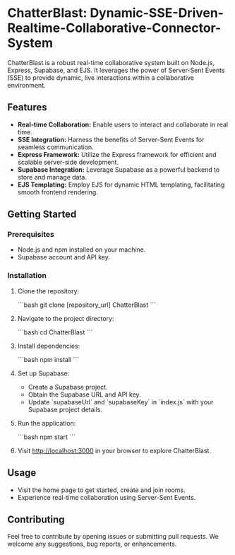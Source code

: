 
# ChatterBlast: Dynamic-SSE-Driven-Realtime-Collaborative-Connector-System

ChatterBlast is a robust real-time collaborative system built on Node.js, Express, Supabase, and EJS. It leverages the power of Server-Sent Events (SSE) to provide dynamic, live interactions within a collaborative environment.

## Features

- **Real-time Collaboration:** Enable users to interact and collaborate in real time.
- **SSE Integration:** Harness the benefits of Server-Sent Events for seamless communication.
- **Express Framework:** Utilize the Express framework for efficient and scalable server-side development.
- **Supabase Integration:** Leverage Supabase as a powerful backend to store and manage data.
- **EJS Templating:** Employ EJS for dynamic HTML templating, facilitating smooth frontend rendering.

## Getting Started

### Prerequisites

- Node.js and npm installed on your machine.
- Supabase account and API key.

### Installation

1. Clone the repository:

   \`\`\`bash
   git clone [repository_url] ChatterBlast
   \`\`\`

2. Navigate to the project directory:

   \`\`\`bash
   cd ChatterBlast
   \`\`\`

3. Install dependencies:

   \`\`\`bash
   npm install
   \`\`\`

4. Set up Supabase:

   - Create a Supabase project.
   - Obtain the Supabase URL and API key.
   - Update \`supabaseUrl\` and \`supabaseKey\` in \`index.js\` with your Supabase project details.

5. Run the application:

   \`\`\`bash
   npm start
   \`\`\`

6. Visit [http://localhost:3000](http://localhost:3000) in your browser to explore ChatterBlast.

## Usage

- Visit the home page to get started, create and join rooms.
- Experience real-time collaboration using Server-Sent Events.

## Contributing

Feel free to contribute by opening issues or submitting pull requests. We welcome any suggestions, bug reports, or enhancements.
